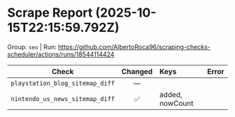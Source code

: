 # Scrape Report (2025-10-15T22:15:59.792Z)

Group: `seo`  |  Run: https://github.com/AlbertoRoca96/scraping-checks-scheduler/actions/runs/18544114424

| Check | Changed | Keys | Error |
|---|:---:|:--|:--|
| `playstation_blog_sitemap_diff` | — |  |  |
| `nintendo_us_news_sitemap_diff` | ✅ | added, nowCount |  |
